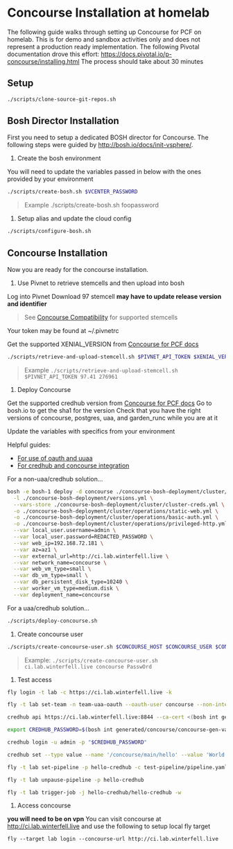 # Concourse Installation at homelab

The following guide walks through setting up Concourse for PCF on homelab.  This is for demo and sandbox activities only and does not represent a production ready implementation. The following Pivotal documentation drove this effort: https://docs.pivotal.io/p-concourse/installing.html
The process should take about 30 minutes

## Setup

```bash
./scripts/clone-source-git-repos.sh
```

## Bosh Director Installation

First you need to setup a dedicated BOSH director for Concourse.  The following steps were guided by http://bosh.io/docs/init-vsphere/.

1. Create the bosh environment

You will need to update the variables passed in below with the ones provided by your environment

```bash
./scripts/create-bosh.sh $VCENTER_PASSWORD
```

>Example ./scripts/create-bosh.sh foopassword

1. Setup alias and update the cloud config

```bash
./scripts/configure-bosh.sh
```

## Concourse Installation

Now you are ready for the concourse installation.

1. Use Pivnet to retrieve stemcells and then upload into bosh

Log into Pivnet
Download 97 stemcell **may have to update release version and identifier**
>See [Concourse Compatibility](https://docs.pivotal.io/p-concourse/index.html#compatibility) for supported stemcells

Your token may be found at ~/.pivnetrc

Get the supported XENIAL_VERSION from [Concourse for PCF docs](https://docs.pivotal.io/p-concourse/4-x/index.html#compatibility)

```bash
./scripts/retrieve-and-upload-stemcell.sh $PIVNET_API_TOKEN $XENIAL_VERSION $XENIAL_SLUG
```

>Example `./scripts/retrieve-and-upload-stemcell.sh $PIVNET_API_TOKEN 97.41 276961`

1. Deploy Concourse

Get the supported credhub version from [Concourse for PCF docs](https://docs.pivotal.io/p-concourse/4-x/index.html#compatibility)
Go to bosh.io to get the sha1 for the version
Check that you have the right versions of concourse, postgres, uaa, and garden_runc while you are at it

Update the variables with specifics from your environment

Helpful guides:

- [For use of oauth and uuaa](https://github.com/concourse/concourse-bosh-deployment/pull/85)
- [For credhub and concourse integration](https://github.com/pivotal-cf/pcf-pipelines/blob/master/docs/credhub-integration.md)

For a non-uaa/credhub solution...

```bash
bosh -e bosh-1 deploy -d concourse ./concourse-bosh-deployment/cluster/concourse.yml \
  -l ./concourse-bosh-deployment/versions.yml \
  --vars-store ./concourse-bosh-deployment/cluster/cluster-creds.yml \
  -o ./concourse-bosh-deployment/cluster/operations/static-web.yml \
  -o ./concourse-bosh-deployment/cluster/operations/basic-auth.yml \
  -o ./concourse-bosh-deployment/cluster/operations/privileged-http.yml \
  --var local_user.username=admin \
  --var local_user.password=REDACTED_PASSWORD \
  --var web_ip=192.168.72.181 \
  --var az=az1 \
  --var external_url=http://ci.lab.winterfell.live \
  --var network_name=concourse \
  --var web_vm_type=small \
  --var db_vm_type=small \
  --var db_persistent_disk_type=10240 \
  --var worker_vm_type=medium.disk \
  --var deployment_name=concourse
```

For a uaa/credhub solution...

```bash
./scripts/deploy-concourse.sh
```

1. Create concourse user

```bash
./scripts/create-concourse-user.sh $CONCOURSE_HOST $CONCOURSE_USER $CONCOURSE_USER_PASSWORD
```

>Example: `./scripts/create-concourse-user.sh ci.lab.winterfell.live concourse PasswOrd`

1. Test access

```bash
fly login -t lab -c https://ci.lab.winterfell.live -k

fly -t lab set-team -n team-uaa-oauth --oauth-user concourse --non-interactive

credhub api https://ci.lab.winterfell.live:8844 --ca-cert <(bosh int generated/concourse/concourse-gen-vars.yml --path /atc_tls/ca)

export CREDHUB_PASSWORD=$(bosh int generated/concourse/concourse-gen-vars.yml --path /uaa_users_admin)

credhub login -u admin -p "$CREDHUB_PASSWORD"

credhub set --type value --name '/concourse/main/hello' --value 'World'

fly -t lab set-pipeline -p hello-credhub -c test-pipeline/pipeline.yaml -n

fly -t lab unpause-pipeline -p hello-credhub

fly -t lab trigger-job -j hello-credhub/hello-credhub -w

```

1. Access concourse

**you will need to be on vpn**
You can visit concourse at http://ci.lab.winterfell.live and use the following to setup local fly target
```
fly --target lab login --concourse-url http://ci.lab.winterfell.live
```